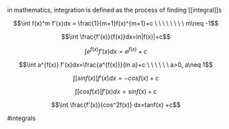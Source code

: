 in mathematics, integration is defined as the process of finding [[integral]]s

$$\int f(x)^m f'(x)dx = \frac{1}{m+1}f(x)^{m+1}+c \ \ \ \ \ \ \ \ m\neq -1$$

$$\int \frac{f'(x)}{f(x)}dx=ln|f(x)|+c$$

$$\int e^{f(x)}f'(x)dx=e^{f(x)}+c$$

$$\int a^{f(x)} f'(x)dx=\frac{a^{f(x)}}{ln a}+c \ \ \ \ \ \ a>0, a\neq 1$$

$$\int [sinf(x)]f'(x)dx=-cosf(x) +c$$

$$\int [cosf(x)]f'(x)dx=sinf(x) +c$$

$$\int \frac{f'(x)}{cos^2f(x)} dx=tanf(x) +c$$



#integrals 